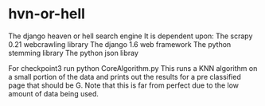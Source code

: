 hvn-or-hell
===========

The django heaven or hell search engine
It is dependent upon: 
The scrapy 0.21 webcrawling library
The django 1.6 web framework
The python stemming library
The python json libray

For checkpoint3 run 
python CoreAlgorithm.py
This runs a KNN algorithm on a small portion of the data and prints out the
results for a pre classified page that should be G. Note that this
is far from perfect due to the low amount of data being used.
